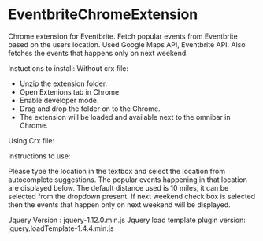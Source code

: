 # EventbriteChromeExtension
Chrome extension for Eventbrite.  Fetch popular events from Eventbrite based on the users location.
Used Google Maps API, Eventbrite API.
Also fetches the events that happens only on next weekend.

Instuctions to install:
Without crx file:
- Unzip the extension folder.
- Open Extenions tab in Chrome.
- Enable developer mode.
- Drag and drop the folder on to the Chrome.
- The extension will be loaded and available next to the omnibar in Chrome.

Using Crx file:



Instructions to use:

Please type the location in the textbox and select the location from autocomplete suggestions.
The popular events happening in that location are displayed below. 
The default distance used is 10 miles, it can be selected from the dropdown present.
If next weekend check box is selected then the events that happen only on next weekend will be displayed.


Jquery Version : jquery-1.12.0.min.js
Jquery load template plugin version: jquery.loadTemplate-1.4.4.min.js